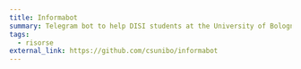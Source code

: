 ```yaml
---
title: Informabot
summary: Telegram bot to help DISI students at the University of Bologna.
tags:
  - risorse
external_link: https://github.com/csunibo/informabot
---
```

